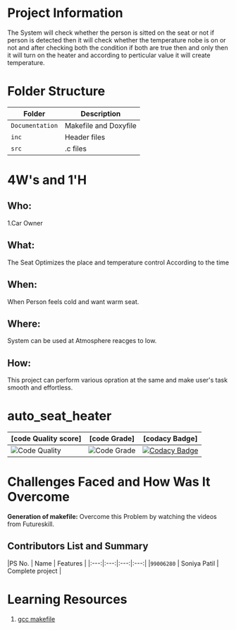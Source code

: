 # Project Information

The System will check whether the person is sitted on the seat or not if person is detected then it will check whether the temperature nobe is on or not and after checking both the condition if both are true then and only then it will turn on the heater and according to perticular value it will create temperature.   

# Folder Structure

|Folder        |Description |
|-------------|-----------|
|`Documentation`|Makefile and Doxyfile|
|`inc`|Header files|
|`src`|.c files|


# 4W&#39;s and 1&#39;H

## Who:

1.Car Owner

## What:

The Seat Optimizes the place and temperature control According to the time


## When:

When Person feels cold and want warm seat.

## Where:

System can be used at Atmosphere reacges to low.

## How:

This project can perform various opration at the same and make user's task smooth and effortless.

# auto_seat_heater
|[code Quality score]|[code Grade]|[codacy Badge]
|-----|------|------|
|![Code Quality](https://www.code-inspector.com/project/28704/score/svg) | ![Code Grade](https://www.code-inspector.com/project/28704/status/svg)|[![Codacy Badge](https://app.codacy.com/project/badge/Grade/d8e4a3d96cfa4b55ab74e88946024b2c)](https://www.codacy.com/gh/soniyasp20/auto_seat_heater/dashboard?utm_source=github.com&amp;utm_medium=referral&amp;utm_content=soniyasp20/auto_seat_heater&amp;utm_campaign=Badge_Grade)|

# Challenges Faced and How Was It Overcome

**Generation of makefile:** Overcome this Problem by watching the videos from Futureskill.

## Contributors List and Summary

|PS No. |  Name   |    Features    |
|:---:|:---:|:---:|:---:|
|`99006280` | Soniya Patil  | Complete project   |

# Learning Resources

1. [gcc makefile]( https://www3.ntu.edu.sg/home/ehchua/programming/cpp/gcc_make.html#zz-2.1) 
